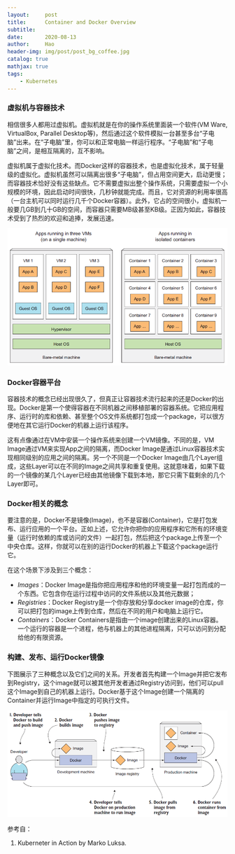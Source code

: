 ```yaml
---
layout:     post
title:      Container and Docker Overview
subtitle:   
date:       2020-08-13
author:     Hao
header-img: img/post/post_bg_coffee.jpg
catalog: true
mathjax: true
tags:
    - Kubernetes
---
```


### 虚拟机与容器技术

相信很多人都用过虚拟机。虚拟机就是在你的操作系统里面装一个软件(VM Ware, VirtualBox, Parallel Desktop等)，然后通过这个软件模拟一台甚至多台“子电脑”出来。在“子电脑”里，你可以和正常电脑一样运行程序。“子电脑”和“子电脑”之间，是相互隔离的，互不影响。

虚拟机属于虚拟化技术。而Docker这样的容器技术，也是虚拟化技术，属于轻量级的虚拟化。虚拟机虽然可以隔离出很多“子电脑”，但占用空间更大，启动更慢；\
而容器技术恰好没有这些缺点。它不需要虚拟出整个操作系统，只需要虚拟一个小规模的环境，因此启动时间很快，几秒钟就能完成。而且，它对资源的利用率很高（一台主机可以同时运行几千个Docker容器）。此外，它占的空间很小，虚拟机一般要几GB到几十GB的空间，而容器只需要MB级甚至KB级。正因为如此，容器技术受到了热烈的欢迎和追捧，发展迅速。

![img](/img/post/post_vm_container.png)

### Docker容器平台

容器技术的概念已经出现很久了，但真正让容器技术流行起来的还是Docker的出现。Docker是第一个使得容器在不同机器之间移植部署的容器系统。它把应用程序、运行时的库和依赖、甚至整个OS文件系统都打包成一个package，可以很方便地在其它运行Docker的机器上运行该程序。

这有点像通过在VM中安装一个操作系统来创建一个VM镜像。不同的是，VM Image通过VM来实现App之间的隔离，而Docker Image是通过Linux容器技术实现相同级别的应用之间的隔离。另一个不同是一个Docker Image由几个Layer组成，这些Layer可以在不同的Image之间共享和重复使用。这就意味着，如果下载的一个镜像的某几个Layer已经由其他镜像下载到本地，那它只需下载剩余的几个Layer即可。

### Docker相关的概念

要注意的是，Docker不是镜像(Image)，也不是容器(Container)，它是打包发布、运行应用的一个平台。正如上述，它允许你把你的应用程序和它所有的环境变量（运行时依赖的库或访问的文件）一起打包，然后把这个package上传至一个中央仓库。这样，你就可以在别的运行Docker的机器上下载这个package运行它。

在这个场景下涉及到三个概念：
+ *Images*：Docker Image是指你把应用程序和他的环境变量一起打包而成的一个东西。它包含你在运行过程中访问的文件系统以及其他元数据；
+ *Registries*：Docker Registry是一个你存放和分享docker image的仓库，你可以把打包的image上传到仓库，然后在不同的用户和电脑上运行它。
+ *Containers*：Docker Containers是指由一个image创建出来的Linux容器。一个运行的容器是一个进程，他与机器上的其他进程隔离，只可以访问到分配给他的有限资源。

### 构建、发布、运行Docker镜像

下图展示了三种概念以及它们之间的关系。开发者首先构建一个Image并把它发布到Registry，这个image就可以被其他开发者通过Registry访问到，他们可以pull这个Image到自己的机器上运行。Docker基于这个Image创建一个隔离的Container并运行Image中指定的可执行文件。

![img](/img/post/post_docker_flow.png)

参考自：
1. Kuberneter in Action by Marko Luksa.

